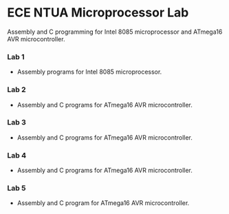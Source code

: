 # ECE NTUA Microprocessor Lab
Assembly and C programming for Intel 8085 microprocessor and ATmega16 AVR microcontroller.

### Lab 1
- Assembly programs for Intel 8085 microprocessor.

### Lab 2
- Assembly and C programs for ATmega16 AVR microcontroller.

### Lab 3
- Assembly and C programs for ATmega16 AVR microcontroller.

### Lab 4
- Assembly and C programs for ATmega16 AVR microcontroller.

### Lab 5
- Assembly and C program for ATmega16 AVR microcontroller.
